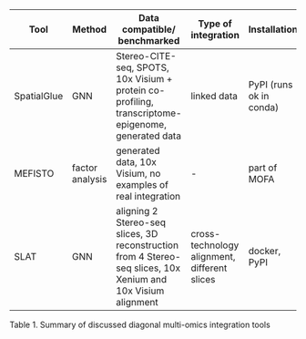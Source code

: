 | Tool  | Method  | Data compatible/ benchmarked | Type of integration|Installation  | Details on usage  |Link to Github|other|
|---|---|---|---|---|---|---|---|
| SpatialGlue  | GNN  | Stereo-CITE-seq, SPOTS, 10x Visium + protein co-profiling, transcriptome-epigenome, generated data | linked data|PyPI (runs ok in conda)  |  rpy2 issues in env, all data should be in .h5ad |[link](https://github.com/JinmiaoChenLab/SpatialGlue)|returns attention weights for modalities| 
| MEFISTO  |factor analysis   | generated data, 10x Visium, no examples of real integration  | - |part of MOFA|-|[link](https://biofam.github.io/MOFA2/MEFISTO.html)|weights for factors (genes)|
| SLAT  | GNN  | aligning 2 Stereo-seq slices, 3D reconstruction from 4 Stereo-seq slices, 10x Xenium and 10x Visium alignment | cross-technology alignment, different slices  | docker, PyPI  |all data should be in .h5ad, requires manual preprocessing of the data |[link](https://github.com/gao-lab/SLAT)|notebooks with options for downstream analysis|

Table 1. Summary of discussed diagonal multi-omics integration tools

